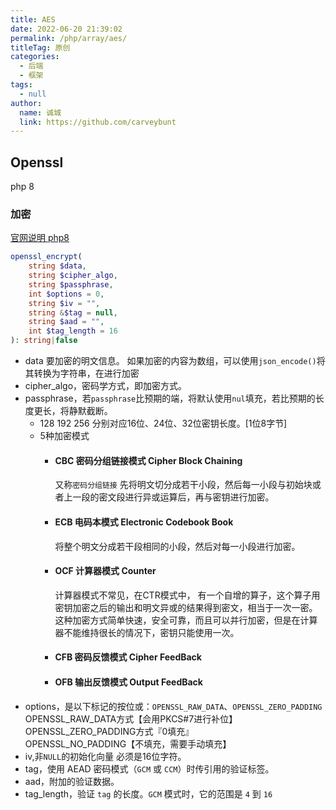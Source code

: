 ```yaml
---
title: AES
date: 2022-06-20 21:39:02
permalink: /php/array/aes/
titleTag: 原创
categories: 
  - 后端
  - 框架
tags: 
  - null
author: 
  name: 诚城
  link: https://github.com/carveybunt
---
```


## Openssl

php 8

### 加密

[官网说明 php8](https://www.php.net/manual/zh/function.openssl-encrypt.php)

```php
openssl_encrypt(
    string $data,
    string $cipher_algo,
    string $passphrase,
    int $options = 0,
    string $iv = "",
    string &$tag = null,
    string $aad = "",
    int $tag_length = 16
): string|false
```

- data 要加密的明文信息。
  如果加密的内容为数组，可以使用`json_encode()`将其转换为字符串，在进行加密
- cipher_algo，密码学方式，即加密方式。
- passphrase，若`passphrase`比预期的端，将默认使用`nul`填充，若比预期的长度更长，将静默截断。
  - 128 192 256
    分别对应16位、24位、32位密钥长度。[1位8字节]
  - 5种加密模式
    - #### CBC 密码分组链接模式 Cipher Block Chaining
      又称`密码分组链接` 
      先将明文切分成若干小段，然后每一小段与初始块或者上一段的密文段进行异或运算后，再与密钥进行加密。
 
    - #### ECB 电码本模式 Electronic Codebook Book
      将整个明文分成若干段相同的小段，然后对每一小段进行加密。
    - #### OCF 计算器模式 Counter
      计算器模式不常见，在CTR模式中， 有一个自增的算子，这个算子用密钥加密之后的输出和明文异或的结果得到密文，相当于一次一密。这种加密方式简单快速，安全可靠，而且可以并行加密，但是在计算器不能维持很长的情况下，密钥只能使用一次。
       
    - #### CFB 密码反馈模式 Cipher FeedBack 
    - #### OFB 输出反馈模式 Output FeedBack
- options，是以下标记的按位或：`OPENSSL_RAW_DATA`、`OPENSSL_ZERO_PADDING`
  OPENSSL_RAW_DATA方式【会用PKCS#7进行补位】 
  OPENSSL_ZERO_PADDING方式『0填充』  
  OPENSSL_NO_PADDING【不填充，需要手动填充】
- iv,非`NULL`的初始化向量
  必须是16位字符。
- tag，使用 AEAD 密码模式（`GCM` 或 `CCM`）时传引用的验证标签。
- aad，附加的验证数据。
- tag_length，验证 `tag` 的长度。`GCM` 模式时，它的范围是 `4` 到 `16`